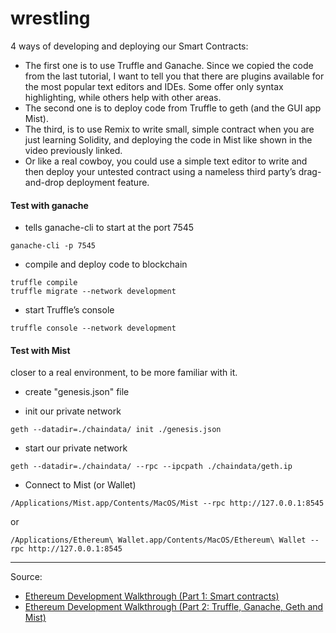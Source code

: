 # wrestling

4 ways of developing and deploying our Smart Contracts:

- The first one is to use Truffle and Ganache. Since we copied the code from the last tutorial, I want to tell you that there are plugins available for the most popular text editors and IDEs. Some offer only syntax highlighting, while others help with other areas.
- The second one is to deploy code from Truffle to geth (and the GUI app Mist).
- The third, is to use Remix to write small, simple contract when you are just learning Solidity, and deploying the code in Mist like shown in the video previously linked.
- Or like a real cowboy, you could use a simple text editor to write and then deploy your untested contract using a nameless third party’s drag-and-drop deployment feature.

#### Test with ganache

- tells ganache-cli to start at the port 7545

```
ganache-cli -p 7545
```

- compile and deploy code to blockchain

```
truffle compile
truffle migrate --network development
```

- start Truffle’s console

```
truffle console --network development
```

#### Test with Mist
closer to a real environment, to be more familiar with it.

- create "genesis.json" file


- init our private network

```
geth --datadir=./chaindata/ init ./genesis.json
```

- start our private network

```
geth --datadir=./chaindata/ --rpc --ipcpath ./chaindata/geth.ip

```

- Connect to Mist (or Wallet)

```
/Applications/Mist.app/Contents/MacOS/Mist --rpc http://127.0.0.1:8545

```

or

```
/Applications/Ethereum\ Wallet.app/Contents/MacOS/Ethereum\ Wallet --rpc http://127.0.0.1:8545
```

-----

Source: 

- [Ethereum Development Walkthrough (Part 1: Smart contracts)](https://hackernoon.com/ethereum-development-walkthrough-part-1-smart-contracts-b3979e6e573e)
- [Ethereum Development Walkthrough (Part 2: Truffle, Ganache, Geth and Mist)](https://hackernoon.com/ethereum-development-walkthrough-part-2-truffle-ganache-geth-and-mist-8d6320e12269)

